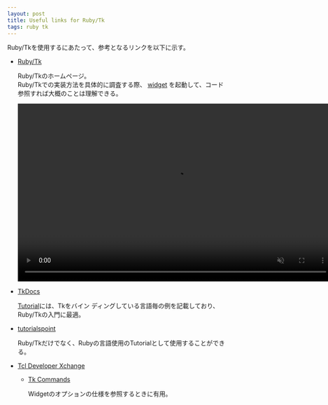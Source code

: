 ```yaml
---
layout: post
title: Useful links for Ruby/Tk 
tags: ruby tk 
---
```

Ruby/Tkを使用するにあたって、参考となるリンクを以下に示す。
- [Ruby/Tk](https://github.com/ruby/tk)

    Ruby/Tkのホームページ。  
    Ruby/Tkでの実装方法を具体的に調査する際、
    [widget](https://github.com/ruby/tk/blob/master/sample/demos-jp/widget)
    を起動して、コード参照すれば大概のことは理解できる。

	<video autoplay loop width=720px height=406px controls muted>
		<source src="/assets/images/2025/0223/ruby-tk-widget.webm">
	</video>

- [TkDocs](https://tkdocs.com/index.html)

    [Tutorial](https://tkdocs.com/tutorial/index.html)には、Tkをバイン
    ディングしている言語毎の例を記載しており、Ruby/Tkの入門に最適。
- [tutorialspoint](https://www.tutorialspoint.com/ruby/index.htm)

    Ruby/Tkだけでなく、Rubyの言語使用のTutorialとして使用することができる。
- [Tcl Developer Xchange](https://www.tcl-lang.org)
    - [Tk Commands](https://www.tcl-lang.org/man/tcl8.6/TkCmd/contents.htm)

        Widgetのオプションの仕様を参照するときに有用。
		
